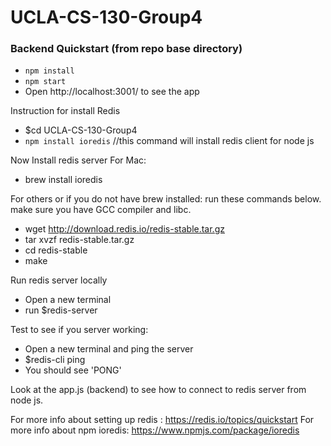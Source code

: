 # UCLA-CS-130-Group4

### Backend Quickstart (from repo base directory)

- `npm install`
- `npm start`
- Open http://localhost:3001/ to see the app

Instruction for install Redis
- $cd UCLA-CS-130-Group4
- `npm install ioredis`  //this command will install redis client for node js

Now Install redis server
For Mac:
- brew install ioredis

For others or if you do not have brew installed:
run these commands below. make sure you have GCC compiler and libc.
- wget http://download.redis.io/redis-stable.tar.gz
- tar xvzf redis-stable.tar.gz
- cd redis-stable
- make

Run redis server locally
- Open a new terminal
- run $redis-server

Test to see if you server working:
- Open a new terminal and ping the server
- $redis-cli ping
- You should see 'PONG'

Look at the app.js (backend) to see how to connect to redis server from node js.

For more info about setting up redis : https://redis.io/topics/quickstart
For more info about npm ioredis: https://www.npmjs.com/package/ioredis

